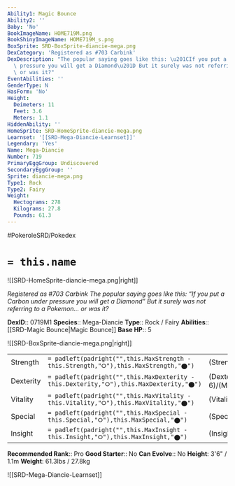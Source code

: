 ```yaml
---
Ability1: Magic Bounce
Ability2: ''
Baby: 'No'
BookImageName: HOME719M.png
BookShinyImageName: HOME719M_s.png
BoxSprite: SRD-BoxSprite-diancie-mega.png
DexCategory: 'Registered as #703 Carbink'
DexDescription: "The popular saying goes like this: \u201CIf you put a Carbon under\
  \ pressure you will get a Diamond\u201D But it surely was not referring to a Pokemon...\
  \ or was it?"
EventAbilities: ''
GenderType: N
HasForm: 'No'
Height:
  Deimeters: 11
  Feet: 3.6
  Meters: 1.1
HiddenAbility: ''
HomeSprite: SRD-HomeSprite-diancie-mega.png
Learnset: '[[SRD-Mega-Diancie-Learnset]]'
Legendary: 'Yes'
Name: Mega-Diancie
Number: 719
PrimaryEggGroup: Undiscovered
SecondaryEggGroup: ''
Sprite: diancie-mega.png
Type1: Rock
Type2: Fairy
Weight:
  Hectograms: 278
  Kilograms: 27.8
  Pounds: 61.3
---
```


#PokeroleSRD/Pokedex

# `= this.name`

![[SRD-HomeSprite-diancie-mega.png|right]]

*Registered as #703 Carbink*
*The popular saying goes like this: “If you put a Carbon under pressure you will get a Diamond” But it surely was not referring to a Pokemon... or was it?*

**DexID**:: 0719M1
**Species**:: Mega-Diancie
**Type**:: Rock / Fairy
**Abilities**:: [[SRD-Magic Bounce|Magic Bounce]]
**Base HP**:: 5

![[SRD-BoxSprite-diancie-mega.png|right]]

|           |                                                                                        |                                          |
| --------- | -------------------------------------------------------------------------------------- | ---------------------------------------- |
| Strength  | `= padleft(padright("",this.MaxStrength - this.Strength,"⭘"),this.MaxStrength,"⬤")`    | (Strength::8)/(MaxStrength::8)   |
| Dexterity | `= padleft(padright("",this.MaxDexterity - this.Dexterity,"⭘"),this.MaxDexterity,"⬤")` | (Dexterity:: 6)/(MaxDexterity::6) |
| Vitality  | `= padleft(padright("",this.MaxVitality - this.Vitality,"⭘"),this.MaxVitality,"⬤")`    | (Vitality::6)/(MaxVitality::6)   |
| Special   | `= padleft(padright("",this.MaxSpecial - this.Special,"⭘"),this.MaxSpecial,"⬤")`       | (Special::8)/(MaxSpecial::8)     |
| Insight   | `= padleft(padright("",this.MaxInsight - this.Insight,"⭘"),this.MaxInsight,"⬤")`       | (Insight::6)/(MaxInsight::6)     |

**Recommended Rank**:: Pro
**Good Starter**:: No
**Can Evolve**:: No
**Height**: 3'6" / 1.1m
**Weight**: 61.3lbs / 27.8kg

![[SRD-Mega-Diancie-Learnset]]